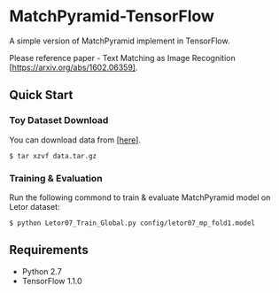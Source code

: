 # MatchPyramid-TensorFlow
A simple version of MatchPyramid implement in TensorFlow.

Please reference paper - Text Matching as Image Recognition [https://arxiv.org/abs/1602.06359].

## Quick Start

### Toy Dataset Download
You can download data from [[here]](http://pan.baidu.com/s/1eSot4hO).

    $ tar xzvf data.tar.gz

### Training & Evaluation
Run the following commond to train & evaluate MatchPyramid model on Letor dataset:

    $ python Letor07_Train_Global.py config/letor07_mp_fold1.model


## Requirements

* Python 2.7
* TensorFlow 1.1.0
